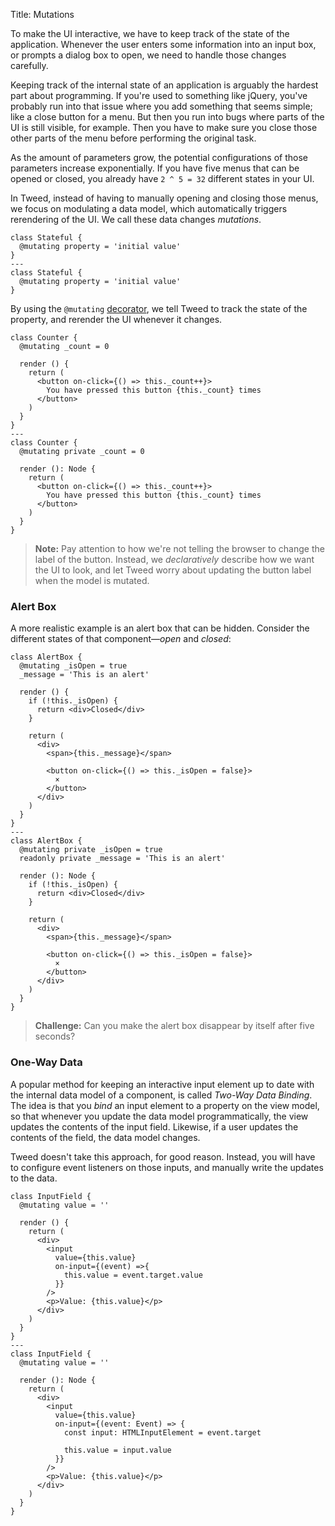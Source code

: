 Title: Mutations

To make the UI interactive, we have to keep track of the state of the application.
Whenever the user enters some information into an input box, or prompts a dialog box to
open, we need to handle those changes carefully.

Keeping track of the internal state of an application is arguably the hardest part about
programming. If you're used to something like jQuery, you've probably run into that issue
where you add something that seems simple; like a close button for a menu. But then you
run into bugs where parts of the UI is still visible, for example. Then you have to make
sure you close those other parts of the menu before performing the original task.

As the amount of parameters grow, the potential configurations of those parameters
increase exponentially. If you have five menus that can be opened or closed, you already
have `2 ^ 5 = 32` different states in your UI.

In Tweed, instead of having to manually opening and closing those menus, we focus on
modulating a data model, which automatically triggers rerendering of the UI. We call these
data changes _mutations_.

```tweed
class Stateful {
  @mutating property = 'initial value'
}
---
class Stateful {
  @mutating property = 'initial value'
}
```

By using the `@mutating` [decorator][decorators-proposal], we tell Tweed to track the
state of the property, and rerender the UI whenever it changes.

```tweed
class Counter {
  @mutating _count = 0

  render () {
    return (
      <button on-click={() => this._count++}>
        You have pressed this button {this._count} times
      </button>
    )
  }
}
---
class Counter {
  @mutating private _count = 0

  render (): Node {
    return (
      <button on-click={() => this._count++}>
        You have pressed this button {this._count} times
      </button>
    )
  }
}
```

> **Note:** Pay attention to how we're not telling the browser to change the label of the
> button. Instead, we _declaratively_ describe how we want the UI to look, and let Tweed
> worry about updating the button label when the model is mutated.

### Alert Box
A more realistic example is an alert box that can be hidden. Consider the different states
of that component—_open_ and _closed_:

```tweed
class AlertBox {
  @mutating _isOpen = true
  _message = 'This is an alert'

  render () {
    if (!this._isOpen) {
      return <div>Closed</div>
    }

    return (
      <div>
        <span>{this._message}</span>

        <button on-click={() => this._isOpen = false}>
          ×
        </button>
      </div>
    )
  }
}
---
class AlertBox {
  @mutating private _isOpen = true
  readonly private _message = 'This is an alert'

  render (): Node {
    if (!this._isOpen) {
      return <div>Closed</div>
    }

    return (
      <div>
        <span>{this._message}</span>

        <button on-click={() => this._isOpen = false}>
          ×
        </button>
      </div>
    )
  }
}
```

> **Challenge:** Can you make the alert box disappear by itself after five seconds?

### One-Way Data
A popular method for keeping an interactive input element up to date with the internal
data model of a component, is called _Two-Way Data Binding_. The idea is that you _bind_
an input element to a property on the view model, so that whenever you update the data
model programmatically, the view updates the contents of the input field. Likewise, if a
user updates the contents of the field, the data model changes.

Tweed doesn't take this approach, for good reason. Instead, you will have to configure
event listeners on those inputs, and manually write the updates to the data.

```tweed
class InputField {
  @mutating value = ''

  render () {
    return (
      <div>
        <input
          value={this.value}
          on-input={(event) =>{
            this.value = event.target.value
          }}
        />
        <p>Value: {this.value}</p>
      </div>
    )
  }
}
---
class InputField {
  @mutating value = ''

  render (): Node {
    return (
      <div>
        <input
          value={this.value}
          on-input={(event: Event) => {
            const input: HTMLInputElement = event.target

            this.value = input.value
          }}
        />
        <p>Value: {this.value}</p>
      </div>
    )
  }
}
```

[decorators-proposal]: https://github.com/tc39/proposal-decorators "Decorators Proposal"
